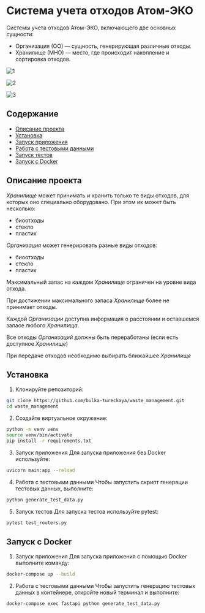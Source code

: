 # Система учета отходов Атом-ЭКО

Системы учета отходов Атом-ЭКО, включающего две основных сущности:

- Организация (ОО) — сущность, генерирующая различные отходы.
- Хранилище (МНО) — место, где происходит накопление и сортировка отходов.

![1](https://github.com/user-attachments/assets/af23820c-eaa3-4b44-92d5-ca0e375a0d33)

![2](https://github.com/user-attachments/assets/c816247c-4819-4869-a529-114555ecacb9)

![3](https://github.com/user-attachments/assets/3f22d07c-903b-4da2-a057-14d57bfc0e88)


## Содержание

- [Описание проекта](#описание-проекта)
- [Установка](#установка)
- [Запуск приложения](#запуск-приложения)
- [Работа с тестовыми данными](#работа-с-тестовыми-данными)
- [Запуск тестов](#запуск-тестов)
- [Запуск с Docker](#запуск-с-docker)

## Описание проекта

*Хранилище* может принимать и хранить только те виды отходов, для которых оно специально оборудовано. При этом их может быть несколько:
- биоотходы
- стекло
- пластик

*Организация* может генерировать разные виды отходов:
- биоотходы
- стекло
- пластик

Максимальный запас на каждом *Хранилище* ограничен на уровне вида отхода.

При достижении максимального запаса *Хранилище* более не принимает отходы.

Каждой *Организации* доступна информация о расстоянии и оставшемся запасе любого *Хранилища*.

Все отходы *Организаций* должны быть переработаны (если есть доступное *Хранилище*)

При передаче отходов необходимо выбирать ближайшее *Хранилище*


## Установка

1. Клонируйте репозиторий:

```bash
git clone https://github.com/bulka-tureckaya/waste_management.git
cd waste_management
```
2. Создайте виртуальное окружение:

```bash
python -m venv venv
source venv/bin/activate
pip install -r requirements.txt
```
3. Запуск приложения
  Для запуска приложения без Docker используйте:
```bash
uvicorn main:app --reload
```
4. Работа с тестовыми данными
  Чтобы запустить скрипт генерации тестовых данных, выполните:
```bash
python generate_test_data.py
```
5. Запуск тестов
  Для запуска тестов используйте pytest:
```bash
pytest test_routers.py
```
## Запуск с Docker
1. Запуск приложения
  Для запуска приложения с помощью Docker выполните команду:
```bash
docker-compose up --build
```
2. Работа с тестовыми данными
  Чтобы запустить генерацию тестовых данных в контейнере, откройте новый терминал и выполните:
```bash
docker-compose exec fastapi python generate_test_data.py
```
